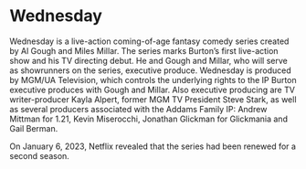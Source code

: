 # Wednesday #
Wednesday is a live-action coming-of-age fantasy comedy series created by Al Gough and Miles Millar. The series marks Burton’s first live-action show and his TV directing debut. He and Gough and Millar, who will serve as showrunners on the series, executive produce. Wednesday is produced by MGM/UA Television, which controls the underlying rights to the IP Burton executive produces with Gough and Millar. Also executive producing are TV writer-producer Kayla Alpert, former MGM TV President Steve Stark, as well as several producers associated with the Addams Family IP: Andrew Mittman for 1.21, Kevin Miserocchi, Jonathan Glickman for Glickmania and Gail Berman.

On January 6, 2023, Netflix revealed that the series had been renewed for a second season.

